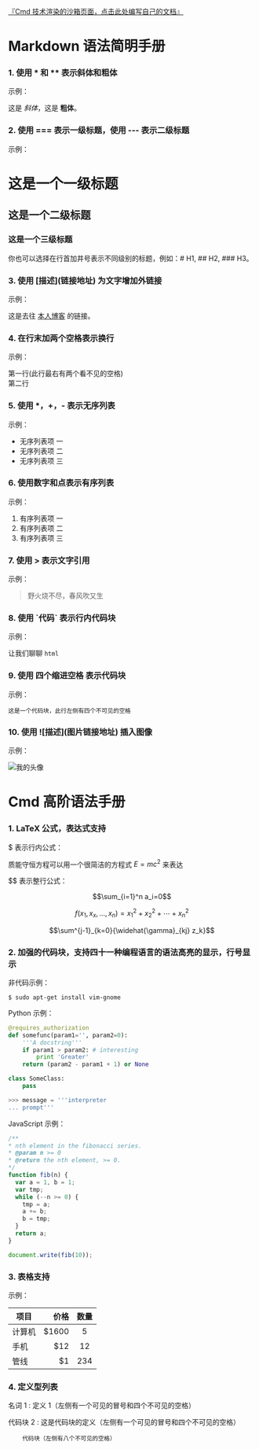 [『Cmd 技术渲染的沙箱页面，点击此处编写自己的文档』](http://www.zybuluo.com/mdeditor "作业部落旗下 Cmd 在线 Markdown 编辑阅读器")

# Markdown 语法简明手册

### 1. 使用 * 和 ** 表示斜体和粗体

示例：

这是 *斜体*，这是 **粗体**。

### 2. 使用 === 表示一级标题，使用 --- 表示二级标题

示例：

这是一个一级标题
============================

这是一个二级标题
--------------------------------------------------

### 这是一个三级标题

你也可以选择在行首加井号表示不同级别的标题，例如：# H1, ## H2, ### H3。

### 3. 使用 \[描述](链接地址) 为文字增加外链接

示例：

这是去往 [本人博客](http://ghosertblog.github.com) 的链接。

### 4. 在行末加两个空格表示换行

示例：

第一行(此行最右有两个看不见的空格)  
第二行

### 5. 使用 *，+，- 表示无序列表

示例：

- 无序列表项 一
- 无序列表项 二
- 无序列表项 三

### 6. 使用数字和点表示有序列表

示例：

1. 有序列表项 一
2. 有序列表项 二
3. 有序列表项 三

### 7. 使用 > 表示文字引用

示例：

> 野火烧不尽，春风吹又生

### 8. 使用 \`代码` 表示行内代码块

示例：

让我们聊聊 `html`

### 9.  使用 四个缩进空格 表示代码块

示例：

    这是一个代码块，此行左侧有四个不可见的空格

### 10.  使用 \!\[描述](图片链接地址) 插入图像

示例：

![我的头像](http://tp3.sinaimg.cn/2204681022/180/5606968568/1)

# Cmd 高阶语法手册

### 1. LaTeX 公式，表达式支持

$ 表示行内公式： 

质能守恒方程可以用一个很简洁的方程式 $E=mc^2$ 来表达

$$ 表示整行公式：

$$\sum_{i=1}^n a_i=0$$

$$f(x_1,x_x,\ldots,x_n) = x_1^2 + x_2^2 + \cdots + x_n^2 $$

$$\sum^{j-1}_{k=0}{\widehat{\gamma}_{kj} z_k}$$

### 2. 加强的代码块，支持四十一种编程语言的语法高亮的显示，行号显示

非代码示例：

```
$ sudo apt-get install vim-gnome
```

Python 示例：

```python
@requires_authorization
def somefunc(param1='', param2=0):
    '''A docstring'''
    if param1 > param2: # interesting
        print 'Greater'
    return (param2 - param1 + 1) or None

class SomeClass:
    pass

>>> message = '''interpreter
... prompt'''
```

JavaScript 示例：

``` javascript
/**
* nth element in the fibonacci series.
* @param n >= 0
* @return the nth element, >= 0.
*/
function fib(n) {
  var a = 1, b = 1;
  var tmp;
  while (--n >= 0) {
    tmp = a;
    a += b;
    b = tmp;
  }
  return a;
}

document.write(fib(10));
```

### 3. 表格支持

示例：

| 项目        | 价格   |  数量  |
| --------   | -----:  | :----:  |
| 计算机     | $1600 |   5     |
| 手机        |   $12   |   12   |
| 管线        |    $1    |  234  |


### 4. 定义型列表

名词 1
:   定义 1（左侧有一个可见的冒号和四个不可见的空格）

代码块 2
:   这是代码块的定义（左侧有一个可见的冒号和四个不可见的空格）

        代码块（左侧有八个不可见的空格）


